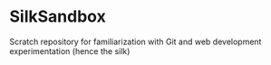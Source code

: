 # SilkSandbox
Scratch repository for familiarization with Git and web development experimentation (hence the silk)
